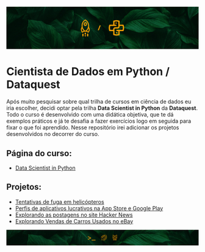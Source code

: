 ![](assets/top-reps-dataquest.jpg)

# Cientista de Dados em Python / Dataquest
Após muito pesquisar sobre qual trilha de cursos em ciência de dados eu iria escolher, decidi optar pela trilha __Data Scientist in Python__ da __Dataquest__. Todo o curso é desenvolvido com uma didática objetiva, que te dá exemplos práticos e já te desafia a fazer exercícios logo em seguida para fixar o que foi aprendido. Nesse repositório irei adicionar os projetos desenvolvidos no decorrer do curso.

## Página do curso:
- [Data Scientist in Python](https://www.dataquest.io/path/data-scientist/)

## Projetos:
- [Tentativas de fuga em helicópteros](Notebooks/helicopter-escapes.ipynb)
- [Perfis de aplicativos lucrativos na App Store e Google Play](Notebooks/profitable-app-profiles.ipynb)
- [Explorando as postagens no site Hacker News](Notebooks/hacker-news-posts.ipynb)
- [Explorando Vendas de Carros Usados no eBay](Notebooks/ebay-car-sales.ipynb)

![](assets/bot-reps-dataquest.jpg)
